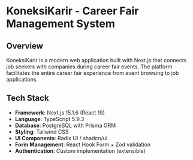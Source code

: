 # KoneksiKarir - Career Fair Management System

## Overview

KoneksiKarir is a modern web application built with Next.js that connects job seekers with companies during career fair events. The platform facilitates the entire career fair experience from event browsing to job applications.

## Tech Stack

- **Framework**: Next.js 15.1.6 (React 19)
- **Language**: TypeScript 5.9.3
- **Database**: PostgreSQL with Prisma ORM
- **Styling**: Tailwind CSS
- **UI Components**: Radix UI / shadcn/ui
- **Form Management**: React Hook Form + Zod validation
- **Authentication**: Custom implementation (extensible)
